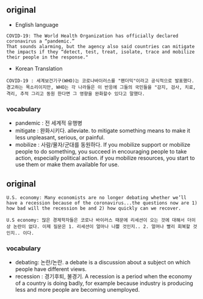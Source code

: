 ## original

* English language
```
COVID-19: The World Health Organization has officially declared coronavirus a “pandemic.”
That sounds alarming, but the agency also said countries can mitigate the impacts if they “detect, test, treat, isolate, trace and mobilize their people in the response."
```

* Korean Translation
```
COVID-19 : 세계보건기구(WHO)는 코로나바이러스를 "팬더믹"이라고 공식적으로 발표했다. 경고하는 목소리이지만, WHO는 각 나라들은 이 반응에 그들의 국민들을 "감지, 검사, 치료, 격리, 추적 그리고 동원 한다면 그 영향을 완화할수 있다고 말했다.
```

### vocabulary
* pandemic : 전 세계적 유행병
* mitigate : 완화시키다. alleviate. to mitigate something means to make it less unpleasant, serious, or painful.
* mobilize : 사람/물자/군대를 동원하다. If you mobilize support or mobilize people to do something, you succeed in encouraging people to take action, especially political action. if you mobilize resources, you start to use them or make them available for use.



## original
```
U.S. economy: Many economists are no longer debating whether we’ll have a recession because of the coronavirus...the questions now are 1) how bad will the recession be and 2) how quickly can we recover.
```

```
U.S economy: 많은 경제학자들은 코로나 바이러스 때문에 리세션이 오는 것에 대해서 더이상 논란이 없다. 이제 질문은 1. 리세션이 얼마나 나쁠 것인지.. 2. 얼머나 빨리 회복할 것인지.. 이다.
```

### vocabulary
* debating: 논란/논란. a debate is a discussion about a subject on which people have different views.
* recession : 경기후퇴, 불경기. A recession is a period when the economy of a country is doing badly, for example because industry is producing less and more people are becoming unemployed.
